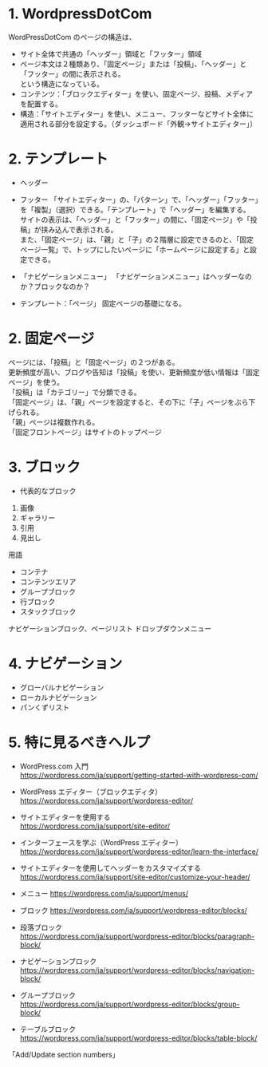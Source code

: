# 1. WordpressDotCom
WordPressDotCom のページの構造は、  
- サイト全体で共通の「ヘッダー」領域と「フッター」領域  
- ページ本文は２種類あり、「固定ページ」または「投稿」、「ヘッダー」と「フッター」の間に表示される。  
という構造になっている。  
- コンテンツ：「ブロックエディター」を使い、固定ページ、投稿、メディアを配置する。
- 構造：「サイトエディター」を使い、メニュー、フッターなどサイト全体に適用される部分を設定する。（ダッシュボード「外観→サイトエディター」）
  
# 2. テンプレート
- ヘッダー
- フッター
「サイトエディター」の、「パターン」で、「ヘッダー」「フッター」を「複製」（選択）できる。「テンプレート」で「ヘッダー」を編集する。  
サイトの表示は、「ヘッダー」と「フッター」の間に、「固定ページ」や「投稿」が挟み込んで表示される。  
また、「固定ページ」は、「親」と「子」の２階層に設定できるのと、「固定ページ一覧」で、トップにしたいページに「ホームページに設定する」と設定できる。  
- 「ナビゲーションメニュー」
「ナビゲーションメニュー」はヘッダーなのか？ブロックなのか？
  
- テンプレート：「ページ」
固定ページの基礎になる。

# 2. 固定ページ
ページには、「投稿」と「固定ページ」の２つがある。  
更新頻度が高い、ブログや告知は「投稿」を使い、更新頻度が低い情報は「固定ページ」を使う。  
「投稿」は「カテゴリー」で分類できる。  
「固定ページ」は、「親」ページを設定すると、その下に「子」ページをぶら下げられる。  
「親」ページは複数作れる。  
「固定フロントページ」はサイトのトップページ
  
# 3. ブロック
- 代表的なブロック
1. 画像
2. ギャラリー
3. 引用
4. 見出し
  
用語
- コンテナ
- コンテンツエリア
- グループブロック
- 行ブロック
- スタックブロック

ナビゲーションブロック、ページリスト
ドロップダウンメニュー  
  
# 4. ナビゲーション
- グローバルナビゲーション
- ローカルナビゲーション
- パンくずリスト
  
# 5. 特に見るべきヘルプ
- WordPress.com 入門  
https://wordpress.com/ja/support/getting-started-with-wordpress-com/
  
- WordPress エディター（ブロックエディタ）  
https://wordpress.com/ja/support/wordpress-editor/
  
- サイトエディターを使用する  
https://wordpress.com/ja/support/site-editor/
  
- インターフェースを学ぶ（WordPress エディター）  
https://wordpress.com/ja/support/wordpress-editor/learn-the-interface/
  
- サイトエディターを使用してヘッダーをカスタマイズする
https://wordpress.com/ja/support/site-editor/customize-your-header/
  
- メニュー
https://wordpress.com/ja/support/menus/
  
- ブロック
https://wordpress.com/ja/support/wordpress-editor/blocks/
  
- 段落ブロック  
https://wordpress.com/ja/support/wordpress-editor/blocks/paragraph-block/
  
- ナビゲーションブロック  
https://wordpress.com/ja/support/wordpress-editor/blocks/navigation-block/
  
- グループブロック  
https://wordpress.com/ja/support/wordpress-editor/blocks/group-block/
  
- テーブルブロック  
https://wordpress.com/ja/support/wordpress-editor/blocks/table-block/
  


  
「Add/Update section numbers」
